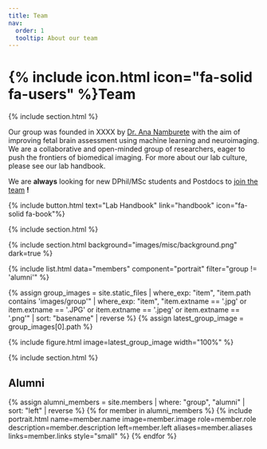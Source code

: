 ```yaml
---
title: Team
nav:
  order: 1
  tooltip: About our team
---
```


# {% include icon.html icon="fa-solid fa-users" %}Team

{% include section.html %}

Our group was founded in XXXX by [Dr. Ana Namburete](/members/ana-namburete) with the aim of improving fetal brain assessment using machine learning and neuroimaging. We are a collaborative and open-minded group of researchers, eager to push the frontiers of biomedical imaging. For more about our lab culture, please see our lab handbook.

We are **always** looking for new DPhil/MSc students and Postdocs to [join the team](../recruitment) **!**

{% include button.html text="Lab Handbook" link="handbook" icon="fa-solid fa-book"%}

{% include section.html %}

{% include section.html background="images/misc/background.png" dark=true %}

{% include list.html data="members" component="portrait" filter="group != 'alumni'" %}

{% assign group_images = site.static_files | where_exp: "item", "item.path contains 'images/group'" | where_exp: "item", "item.extname == '.jpg' or item.extname == '.JPG' or item.extname == '.jpeg' or item.extname == '.png'" | sort: "basename" | reverse %}
{% assign latest_group_image = group_images[0].path %}

{% include figure.html image=latest_group_image width="100%" %}

{% include section.html %}

## Alumni

{% assign alumni_members = site.members | where: "group", "alumni" | sort: "left" | reverse %}
{% for member in alumni_members %}
{% include portrait.html
    name=member.name
    image=member.image
    role=member.role
    description=member.description
    left=member.left
    aliases=member.aliases
    links=member.links
    style="small"
  %}
{% endfor %}
